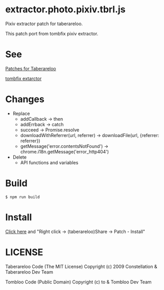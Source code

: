 # extractor.photo.pixiv.tbrl.js
Pixiv extractor patch for taberareloo.

This patch port from tombfix pixiv extractor.

# See
[Patches for Taberareloo](https://github.com/taberareloo/patches-for-taberareloo)

[tombfix extarctor](https://github.com/tombfix/core/blob/master/xpi/chrome/content/library/extractors.js)

# Changes
* Replace
  * addCallback -> then
  * addErrback -> catch
  * succeed -> Promise.resolve
  * downloadWithReferrer(url, referrer) -> downloadFile(url, {referrer: referrer})
  * getMessage('error.contentsNotFound') -> chrome.i18n.getMessage('error_http404')
* Delete
  * API functions and variables

# Build

    $ npm run build

# Install
[Click here](https://raw.githubusercontent.com/eru/extractor.photo.pixiv.tbrl.js/master/extractor.photo.pixiv.tbrl.js) and "Right click -> (taberareloo)Share -> Patch - Install"

# LICENSE
Taberareloo Code (The MIT License) Copyright (c) 2009 Constellation & Taberareloo Dev Team

Tombloo Code (Public Domain) Copyright (c) to & Tombloo Dev Team
